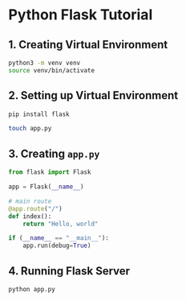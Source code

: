 # Python Flask Tutorial

## 1. Creating Virtual Environment

```bash
python3 -m venv venv
source venv/bin/activate
```

## 2. Setting up Virtual Environment

```bash
pip install flask

touch app.py
```

## 3. Creating `app.py`
```python
from flask import Flask

app = Flask(__name__)

# main route
@app.route("/")
def index():
    return "Hello, world"

if (__name__ == "__main__"):
    app.run(debug=True)
```

## 4. Running Flask Server
```bash
python app.py
```